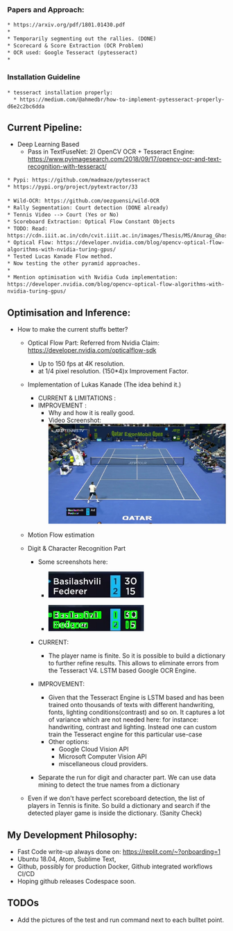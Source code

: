 ### Papers and Approach:
    * https://arxiv.org/pdf/1801.01430.pdf
    *
    * Temporarily segmenting out the rallies. (DONE)
    * Scorecard & Score Extraction (OCR Problem)
    * OCR used: Google Tesseract (pytesseract)
    *

### Installation Guideline
    * tesseract installation properly:
      * https://medium.com/@ahmedbr/how-to-implement-pytesseract-properly-d6e2c2bc6dda
## Current Pipeline:
   * Deep Learning Based
        * Pass in TextFuseNet:
    2) OpenCV OCR + Tesseract Engine: https://www.pyimagesearch.com/2018/09/17/opencv-ocr-and-text-recognition-with-tesseract/

    * Pypi: https://github.com/madmaze/pytesseract
    * https://pypi.org/project/pytextractor/33

    * Wild-OCR: https://github.com/oezguensi/wild-OCR
    * Rally Segmentation: Court detection (DONE already)
    * Tennis Video --> Court (Yes or No)
    * Scoreboard Extraction: Optical Flow Constant Objects
    * TODO: Read: https://cdn.iiit.ac.in/cdn/cvit.iiit.ac.in/images/Thesis/MS/Anurag_Ghosh/Anurag_MS_Thesis.pdf
    * Optical Flow: https://developer.nvidia.com/blog/opencv-optical-flow-algorithms-with-nvidia-turing-gpus/
    * Tested Lucas Kanade Flow method.
    * Now testing the other pyramid approaches.
    *
    * Mention optimisation with Nvidia Cuda implementation: https://developer.nvidia.com/blog/opencv-optical-flow-algorithms-with-nvidia-turing-gpus/

## Optimisation and Inference:
  * How to make the current stuffs better?
      * Optical Flow Part:
        Referred from Nvidia Claim: https://developer.nvidia.com/opticalflow-sdk
          * Up to 150 fps at 4K resolution.
          * at 1/4 pixel resolution. (150*4)x Improvement Factor.

      * Implementation of Lukas Kanade (The idea behind it.)
        * CURRENT & LIMITATIONS :
        * IMPROVEMENT :
          * Why and how it is really good.
          * Video Screenshot:
            ![Features_Lucas_Kanade](Documentation/lucas_kanade.jpg)

      * Motion Flow estimation

    * Digit & Character Recognition Part
      * Some screenshots here:
        * ![Scorecard](Documentation/scorecard.jpg)
        
        * ![Scorecard_boxed](Documentation/scorecard_boxed_char_digit.jpg)

      * CURRENT:
        * The player name is finite. So it is possible to build a dictionary
          to further refine results. This allows to eliminate errors from the
          Tesseract V4. LSTM based Google OCR Engine.
      * IMPROVEMENT:
        * Given that the Tesseract Engine is LSTM based and has been trained onto
          thousands of texts with different handwriting, fonts, lighting conditions(contrast) and so on. It captures a lot of variance which are
          not needed here: for instance: handwriting, contrast and lighting.
          Instead one can custom train the Tesseract engine for this particular use-case
        * Other options:
          * Google Cloud Vision API
          * Microsoft Computer Vision API
          * miscellaneous cloud providers.
      * Separate the run for digit and character part.
      We can use data mining to detect  the true names from a dictionary
    * Even if we don't have perfect scoreboard detection, the list of
      players in Tennis is finite. So build a dictionary and search if the
      detected player game is inside the dictionary. (Sanity Check)

## My Development Philosophy:
   * Fast Code write-up always done on: https://replit.com/~?onboarding=1
   * Ubuntu 18.04, Atom, Sublime Text,
   * Github, possibly for production Docker, Github integrated workflows CI/CD
   * Hoping github releases Codespace soon.
## TODOs
   * Add the pictures of the test and run command next to each bulltet point.

